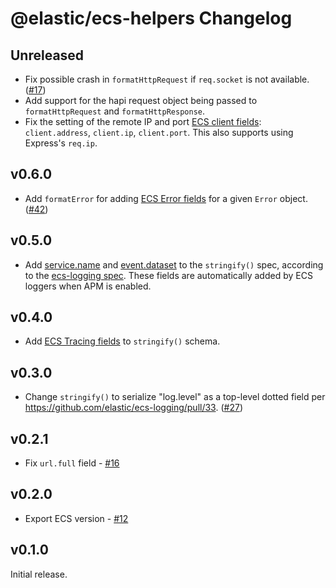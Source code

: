 # @elastic/ecs-helpers Changelog

## Unreleased

- Fix possible crash in `formatHttpRequest` if `req.socket` is not available.
  ([#17](https://github.com/elastic/ecs-logging-nodejs/issues/17))
- Add support for the hapi request object being passed to `formatHttpRequest`
  and `formatHttpResponse`.
- Fix the setting of the remote IP and port
  [ECS client fields](https://www.elastic.co/guide/en/ecs/current/ecs-client.html):
  `client.address`, `client.ip`, `client.port`. This also supports using
  Express's `req.ip`.

## v0.6.0

- Add `formatError` for adding [ECS Error fields](https://www.elastic.co/guide/en/ecs/current/ecs-error.html)
  for a given `Error` object.
  ([#42](https://github.com/elastic/ecs-logging-nodejs/pull/42))

## v0.5.0

- Add [service.name](https://www.elastic.co/guide/en/ecs/current/ecs-service.html#field-service-name)
  and [event.dataset](https://www.elastic.co/guide/en/ecs/current/ecs-event.html#field-event-dataset)
  to the `stringify()` spec, according to the
  [ecs-logging spec](https://github.com/elastic/ecs-logging/blob/7fc00daf3da87e749b0053c592eca61a38afc6ce/spec/spec.json#L62-L87).
  These fields are automatically added by ECS loggers when APM is enabled.

## v0.4.0

- Add [ECS Tracing fields](https://www.elastic.co/guide/en/ecs/current/ecs-tracing.html)
  to `stringify()` schema.

## v0.3.0

- Change `stringify()` to serialize "log.level" as a top-level dotted field
  per <https://github.com/elastic/ecs-logging/pull/33>.
  ([#27](https://github.com/elastic/ecs-logging-nodejs/pull/27))

## v0.2.1

- Fix `url.full` field - [#16](https://github.com/elastic/ecs-logging-nodejs/pull/16)

## v0.2.0

- Export ECS version - [#12](https://github.com/elastic/ecs-logging-nodejs/pull/12)

## v0.1.0

Initial release.
